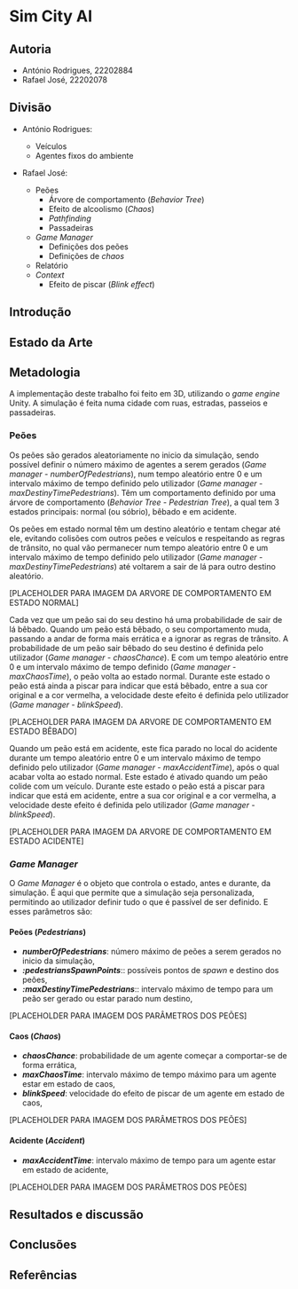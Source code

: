 # Sim City AI

## Autoria

- António Rodrigues, 22202884
- Rafael José, 22202078

## Divisão

- António Rodrigues:
  - Veículos
  - Agentes fixos do ambiente

- Rafael José:
  - Peões
    - Árvore de comportamento (*Behavior Tree*)
    - Efeito de alcoolismo (*Chaos*)
    - *Pathfinding*
    - Passadeiras
  - *Game Manager*
    - Definições dos peões
    - Definições de *chaos*
  - Relatório
  - *Context*
    - Efeito de piscar (*Blink effect*)

## Introdução

## Estado da Arte

## Metadologia

A implementação deste trabalho foi feito em 3D, utilizando o *game engine* Unity. A simulação é feita numa cidade com ruas, estradas, passeios e passadeiras.

### Peões

Os peões são gerados aleatoriamente no inicio da simulação, sendo possível definir o número máximo de agentes a serem gerados (*Game manager - numberOfPedestrians*), num tempo aleatório entre 0 e um intervalo máximo de tempo definido pelo utilizador (*Game manager - maxDestinyTimePedestrians*). Têm um comportamento definido por uma árvore de comportamento (*Behavior Tree - Pedestrian Tree*), a qual tem 3 estados principais: normal (ou sóbrio), bêbado e em acidente.

Os peões em estado normal têm um destino aleatório e tentam chegar até ele, evitando colisões com outros peões e veículos e respeitando as regras de trânsito, no qual vão permanecer num tempo aleatório entre 0 e um intervalo máximo de tempo definido pelo utilizador (*Game manager - maxDestinyTimePedestrians*) até voltarem a sair de lá para outro destino aleatório.

[PLACEHOLDER PARA IMAGEM DA ARVORE DE COMPORTAMENTO EM ESTADO NORMAL]

Cada vez que um peão sai do seu destino há uma probabilidade de sair de lá bêbado. Quando um peão está bêbado, o seu comportamento muda, passando a andar de forma mais errática e a ignorar as regras de trânsito. A probabilidade de um peão sair bêbado do seu destino é definida pelo utilizador (*Game manager - chaosChance*). E com um tempo aleatório entre 0 e um intervalo máximo de tempo definido (*Game manager - maxChaosTime*), o peão volta ao estado normal. Durante este estado o peão está ainda a piscar para indicar que está bêbado, entre a sua cor original e a cor vermelha, a velocidade deste efeito é definida pelo utilizador (*Game manager - blinkSpeed*).

[PLACEHOLDER PARA IMAGEM DA ARVORE DE COMPORTAMENTO EM ESTADO BÊBADO]

Quando um peão está em acidente, este fica parado no local do acidente durante um tempo aleatório entre 0 e um intervalo máximo de tempo definido pelo utilizador (*Game manager - maxAccidentTime*), após o qual acabar volta ao estado normal. Este estado é ativado quando um peão colide com um veículo. Durante este estado o peão está a piscar para indicar que está em acidente, entre a sua cor original e a cor vermelha, a velocidade deste efeito é definida pelo utilizador (*Game manager - blinkSpeed*).

[PLACEHOLDER PARA IMAGEM DA ARVORE DE COMPORTAMENTO EM ESTADO ACIDENTE]

### *Game Manager*

O *Game Manager* é o objeto que controla o estado, antes e durante, da simulação. É aqui que permite que a simulação seja personalizada, permitindo ao utilizador definir tudo o que é passível de ser definido. E esses parâmetros são:

#### Peões (*Pedestrians*)

- ***numberOfPedestrians***: número máximo de peões a serem gerados no inicio da simulação,
- ***:pedestriansSpawnPoints***:: possíveis pontos de *spawn* e destino dos peões,
- ***:maxDestinyTimePedestrians***:: intervalo máximo de tempo para um peão ser gerado ou estar parado num destino,

[PLACEHOLDER PARA IMAGEM DOS PARÂMETROS DOS PEÕES]

#### Caos (*Chaos*)

- ***chaosChance***: probabilidade de um agente começar a comportar-se de forma errática,
- ***maxChaosTime***: intervalo máximo de tempo máximo para um agente estar em estado de caos,
- ***blinkSpeed***: velocidade do efeito de piscar de um agente em estado de caos,

[PLACEHOLDER PARA IMAGEM DOS PARÂMETROS DOS PEÕES]

#### Acidente (*Accident*)

- ***maxAccidentTime***: intervalo máximo de tempo para um agente estar em estado de acidente,

[PLACEHOLDER PARA IMAGEM DOS PARÂMETROS DOS PEÕES]

## Resultados e discussão

## Conclusões

## Referências
